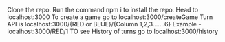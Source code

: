 Clone the repo.
Run the command npm i to install the repo.
Head to localhost:3000
To create a game go to localhost:3000/createGame
Turn API is localhost:3000/{RED or BLUE}/{Column 1,2,3.......6}
Example - localhost:3000/RED/1
TO see History of turns go to localhost:3000/history
